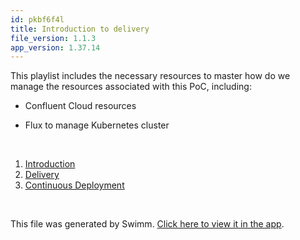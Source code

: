```yaml
---
id: pkbf6f4l
title: Introduction to delivery
file_version: 1.1.3
app_version: 1.37.14
---
```


<!-- Intro - Do not remove this comment -->
This playlist includes the necessary resources to master how do we manage the resources associated with this PoC, including:

*   Confluent Cloud resources

*   Flux to manage Kubernetes cluster

<br/>

<!-- Steps - Do not remove this comment -->
1. [Introduction](introduction.yfy9g8ol.sw.md)
2. [Delivery](delivery.62nu4nsh.sw.md)
3. [Continuous Deployment](continuous-deployment.7e3ssy18.sw.md)


<br/>

This file was generated by Swimm. [Click here to view it in the app](https://app.swimm.io/repos/Z2l0aHViJTNBJTNBcG9jLXNwcmluZy1jbG91ZC1zdHJlYW0tbmF0aXZlJTNBJTNBdGFtYW1pY28=/playlists/pkbf6f4l).
